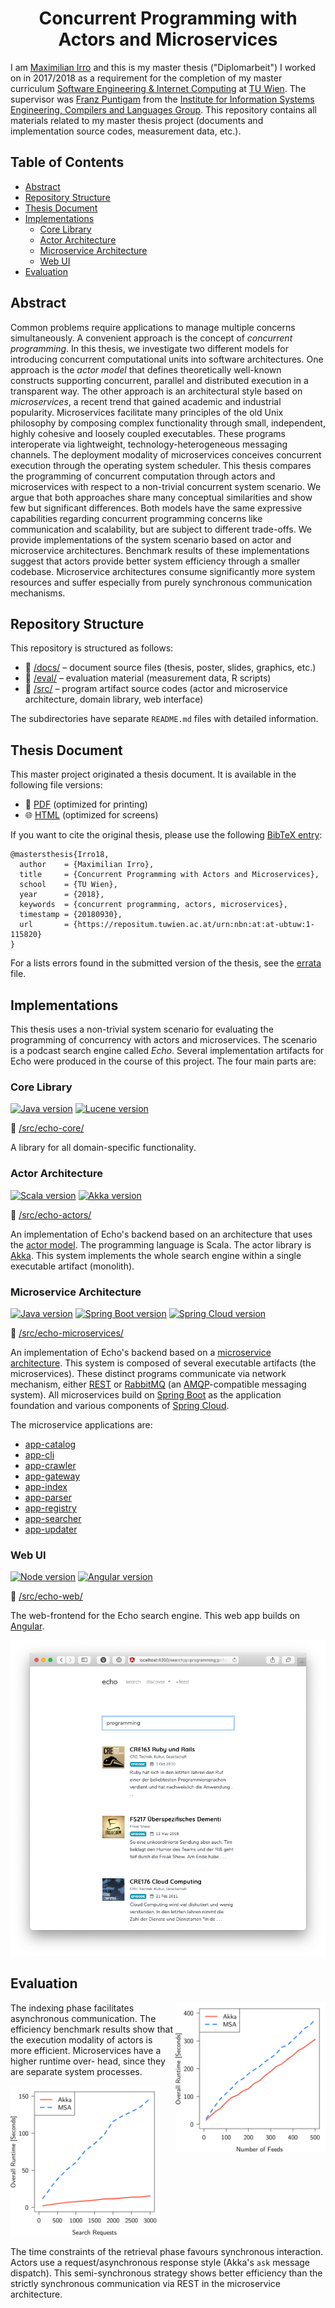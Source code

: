 <h1 align="center">
    Concurrent Programming with
    <br/>
    Actors and Microservices
</h1>

I am [Maximilian Irro](https://max.irro.at) and this is my master thesis ("Diplomarbeit") I worked on in 2017/2018 as a requirement for the completion of my master curriculum [Software Engineering & Internet Computing](http://www.informatik.tuwien.ac.at/studium/angebot/master/software-engineering-and-internet-computing) at [TU Wien](http://www.informatik.tuwien.ac.at). The supervisor was [Franz Puntigam](http://www.complang.tuwien.ac.at/franz/) from the [Institute for Information Systems Engineering, Compilers and Languages Group](http://www.complang.tuwien.ac.at). This repository contains all materials related to my master thesis project (documents and implementation source codes, measurement data, etc.).


## Table of Contents


* [Abstract](#abstract)
* [Repository Structure](#repository-structure)
* [Thesis Document](#thesis-document)
* [Implementations](#implementations)
    * [Core Library](#core-library)
    * [Actor Architecture](#actor-architecture)
    * [Microservice Architecture](#microservice-architecture)
    * [Web UI](#web-ui)
* [Evaluation](#evaluation)


## Abstract


Common problems require applications to manage multiple concerns simultaneously. A convenient approach is the concept of *concurrent programming*. In this thesis, we investigate two different models for introducing concurrent computational units into software architectures. One approach is the *actor model* that defines theoretically well-known constructs supporting concurrent, parallel and distributed execution in a transparent way. The other approach is an architectural style based on *microservices*, a recent trend that gained academic and industrial popularity. Microservices facilitate many principles of the old Unix philosophy by composing complex functionality through small, independent, highly cohesive and loosely coupled executables. These programs interoperate via lightweight, technology-heterogeneous messaging channels. The deployment modality of microservices conceives concurrent execution through the operating system scheduler. This thesis compares the programming of concurrent computation through actors and microservices with respect to a non-trivial concurrent system scenario. We argue that both approaches share many conceptual similarities and show few but significant differences. Both models have the same expressive capabilities regarding concurrent programming concerns like communication and scalability, but are subject to different trade-offs. We provide implementations of the system scenario based on actor and microservice architectures. Benchmark results of these implementations suggest that actors provide better system efficiency through a smaller codebase. Microservice architectures consume significantly more system resources and suffer especially from purely synchronous communication mechanisms.


## Repository Structure


This repository is structured as follows:

* 📂 [/docs/](docs/) &ndash; document source files (thesis, poster, slides, graphics, etc.)
* 📂 [/eval/](eval/) &ndash; evaluation material (measurement data, R scripts)
* 📂 [/src/](src/) &ndash; program artifact source codes (actor and microservice architecture, domain library, web interface)

The subdirectories have separate `README.md` files with detailed information.


## Thesis Document


This master project originated a thesis document. It is available in the following file versions:

* 📖 [PDF](https://max.irro.at/pub/dipl/thesis.pdf) (optimized for printing)
* 🌐 [HTML](https://max.irro.at/pub/dipl/thesis.html) (optimized for screens)

If you want to cite the original thesis, please use the following [BibTeX entry](https://max.irro.at/pub/dipl/thesis.bib):

    @mastersthesis{Irro18,
      author    = {Maximilian Irro},
      title     = {Concurrent Programming with Actors and Microservices},
      school    = {TU Wien},
      year      = {2018},
      keywords  = {concurrent programming, actors, microservices},
      timestamp = {20180930},
      url       = {https://repositum.tuwien.ac.at/urn:nbn:at:at-ubtuw:1-115820}
    }

For a lists errors found in the submitted version of the thesis, see the [errata](/docs/errata.md) file. 


## Implementations


This thesis uses a non-trivial system scenario for evaluating the programming of concurrency with actors and microservices. The scenario is a podcast search engine called *Echo*. Several implementation artifacts for Echo were produced in the course of this project. The four main parts are:

### Core Library


[![Java version](https://img.shields.io/badge/java-1.8-blue.svg)](https://www.oracle.com/technetwork/java/javase/downloads/jdk8-downloads-2133151.html)
[![Lucene version](https://img.shields.io/badge/lucene-7.2-blue.svg)](https://lucene.apache.org/core/7_2_0/index.html)

📂 [/src/echo-core/](src/echo-core/)

A library for all domain-specific functionality.


### Actor Architecture


[![Scala version](https://img.shields.io/badge/scala-2.12-blue.svg)](https://www.scala-lang.org/download/2.12.0.html)
[![Akka version](https://img.shields.io/badge/akka-2.5-blue.svg)](https://akka.io/blog/news/2017/04/13/akka-2.5.0-released)

📂 [/src/echo-actors/](src/echo-actors/) 

An implementation of Echo's backend based on an architecture that uses the [actor model](https://en.wikipedia.org/wiki/Actor_model). The programming language is Scala. The actor library is [Akka](https://akka.io). This system implements the whole search engine within a single executable artifact (monolith).


### Microservice Architecture


[![Java version](https://img.shields.io/badge/java-1.8-blue.svg)](https://www.oracle.com/technetwork/java/javase/downloads/jdk8-downloads-2133151.html)
[![Spring Boot version](https://img.shields.io/badge/springboot-1.5.10-blue.svg)](https://docs.spring.io/spring-boot/docs/1.5.10.RELEASE/reference/html/index.html)
[![Spring Cloud version](https://img.shields.io/badge/springcloud-Finchley.M5-blue.svg)](http://cloud.spring.io/spring-cloud-static/Finchley.M5/single/spring-cloud.html)

📂 [/src/echo-microservices/](src/echo-microservices/)

An implementation of Echo's backend based on a [microservice architecture](https://en.wikipedia.org/wiki/Microservices). This system is composed of several executable artifacts (the microservices). These distinct programs communicate via network mechanism, either [REST](https://en.wikipedia.org/wiki/Representational_state_transfer) or [RabbitMQ](https://www.rabbitmq.com) (an [AMQP](https://en.wikipedia.org/wiki/Advanced_Message_Queuing_Protocol)-compatible messaging system). All microservices build on [Spring Boot](https://spring.io/projects/spring-boot) as the application foundation and various components of [Spring Cloud](http://projects.spring.io/spring-cloud/).

The microservice applications are:

* [app-catalog](src/echo-microservices/app-catalog/)
* [app-cli](src/echo-microservices/app-cli/)
* [app-crawler](src/echo-microservices/app-crawler/)
* [app-gateway](src/echo-microservices/app-gateway/)
* [app-index](src/echo-microservices/app-index/)
* [app-parser](src/echo-microservices/app-parser/)
* [app-registry](src/echo-microservices/app-registry/)
* [app-searcher](src/echo-microservices/app-searcher/)
* [app-updater](src/echo-microservices/app-updater/)


### Web UI


[![Node version](https://img.shields.io/badge/node-9.11-blue.svg)](https://nodejs.org/en/blog/release/v9.11.2/)
[![Angular version](https://img.shields.io/badge/angular-5-blue.svg)](https://blog.angular.io/version-5-0-0-of-angular-now-available-37e414935ced)

📂 [/src/echo-web/](src/echo-web/)

The web-frontend for the Echo search engine. This web app builds on [Angular](https://angular.io).

<p align="center">
  <img src="docs/graphics/webapp-screenshot.png" alt="WebApp Screenshot" width="540" />
</p>


## Evaluation


<img src="docs/graphics/eval-index-overall.png" alt="Indexing subsystem benchmark results" width="240" align="right" />

The indexing phase facilitates asynchronous communication. The efficiency benchmark results show that the execution modality of actors is more efficient. Microservices have a higher runtime over- head, since they are separate system processes.

<img src="docs/graphics/eval-search-rtt-overall.png" alt="Retrieval subsystem benchmark results" width="240" />

The time constraints of the retrieval phase favours synchronous interaction. Actors use a request/asynchronous response style (Akka's `ask` message dispatch). This semi-synchronous strategy shows better efficiency than the strictly synchronous communication via REST in the microservice architecture.
